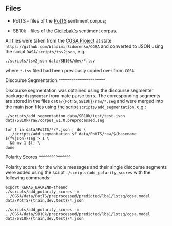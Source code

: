 Files
-----

* PotTS - files of the
  [PotTS](https://github.com/WladimirSidorenko/PotTS) sentiment
  corpus;

* SB10k - files of the
  [Cieliebak's](http://aclweb.org/anthology/W17-1106) sentiment
  corpus.

All files were taken from the [CGSA
Project](https://github.com/WladimirSidorenko/CGSA) at state
`https://github.com/WladimirSidorenko/CGSA` and converted to JSON
using the script `DASA/scripts/tsv2json`, e.g.:

```shell
./scripts/tsv2json data/SB10k/dev/*.tsv
```

where `*.tsv` filed had been previously copied over from `CGSA`.


Discourse Segmentation
^^^^^^^^^^^^^^^^^^^^^^

Discourse segmentation was obtained using the discourse segmenter
package `dsegmenter` from mate parse terrs.  The corresponding
segments are stored in the files `data/{PotTS,SB10k}/raw/*.seg` and
were merged into the main json files using the script
`scripts/add_segmentation`, e.g.:

```shell
./scripts/add_segmentation data/SB10k/test/test.json data/SB10k/raw/corpus_v1.0.preprocessed.seg

for f in data/PotTS/*/*.json ; do \
  ./scripts/add_segmentation $f data/PotTS/raw/$(basename ${f%json})seg > 1 \
  && mv 1 $f; \
done
```

Polarity Scores
^^^^^^^^^^^^^^^

Polarity scores for the whole messages and their single discourse
segments were added using the script `./scripts/add_polarity_scores`
with the following commands:

```shell
export KERAS_BACKEND=theano
./scripts/add_polarity_scores -m ../CGSA/data/PotTS/preprocessed/predicted/lba1/lstsq/cgsa.model data/PotTS/{train,dev,test}/*.json

./scripts/add_polarity_scores -m ../CGSA/data/SB10k/preprocessed/predicted/lba1/lstsq/cgsa.model data/SB10k/{train,dev,test}/*.json
```
